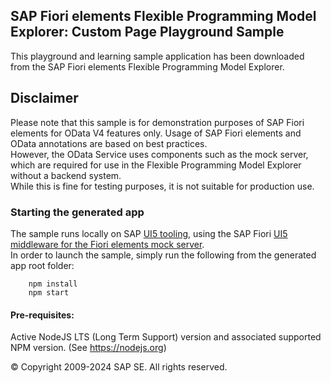 ## SAP Fiori elements Flexible Programming Model Explorer: Custom Page Playground Sample

This playground and learning sample application has been downloaded from the SAP Fiori elements Flexible Programming Model Explorer.

## Disclaimer

Please note that this sample is for demonstration purposes of SAP Fiori elements for OData V4 features only. Usage of SAP Fiori elements and OData annotations are based on best practices.\
However, the OData Service uses components such as the mock server, which are required for use in the Flexible Programming Model Explorer without a backend system.\
While this is fine for testing purposes, it is not suitable for production use.

### Starting the generated app

The sample runs locally on SAP [UI5 tooling](https://github.com/SAP/ui5-tooling), using the SAP Fiori [UI5 middleware for the Fiori elements mock server](https://github.com/SAP/open-ux-odata/tree/main/packages/ui5-middleware-fe-mockserver).\
In order to launch the sample, simply run the following from the generated app root folder:

```
    npm install
    npm start
```

#### Pre-requisites:

Active NodeJS LTS (Long Term Support) version and associated supported NPM version. (See https://nodejs.org)

© Copyright 2009-2024 SAP SE. All rights reserved.
